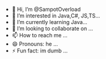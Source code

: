 - 👋 Hi, I’m @SampotOverload
- 👀 I’m interested in Java,C#, JS,TS...
- 🌱 I’m currently learning Java...
- 💞️ I’m looking to collaborate on ...
- 📫 How to reach me ...
- 😄 Pronouns: he ...
- ⚡ Fun fact: im dumb ...

<!---
SampotOverload/SampotOverload is a ✨ special ✨ repository because its `README.md` (this file) appears on your GitHub profile.
You can click the Preview link to take a look at your changes.
--->
